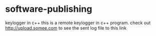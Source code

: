 # software-publishing
keylogger in c++
this is a remote keylogger in c++ program. check out http://upload.somee.com to see the sent log file to this link
